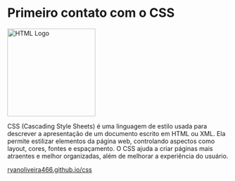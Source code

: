 # Primeiro contato com o CSS

<img src="https://upload.wikimedia.org/wikipedia/commons/d/d5/CSS3_logo_and_wordmark.svg" alt="HTML Logo" width="200"/>


CSS (Cascading Style Sheets) é uma linguagem de estilo usada para descrever a apresentação de um documento escrito em HTML ou XML. Ela permite estilizar elementos da página web, controlando aspectos como layout, cores, fontes e espaçamento. O CSS ajuda a criar páginas mais atraentes e melhor organizadas, além de melhorar a experiência do usuário.


[ryanoliveira466.github.io/css](https://ryanoliveira466.github.io/css/)

